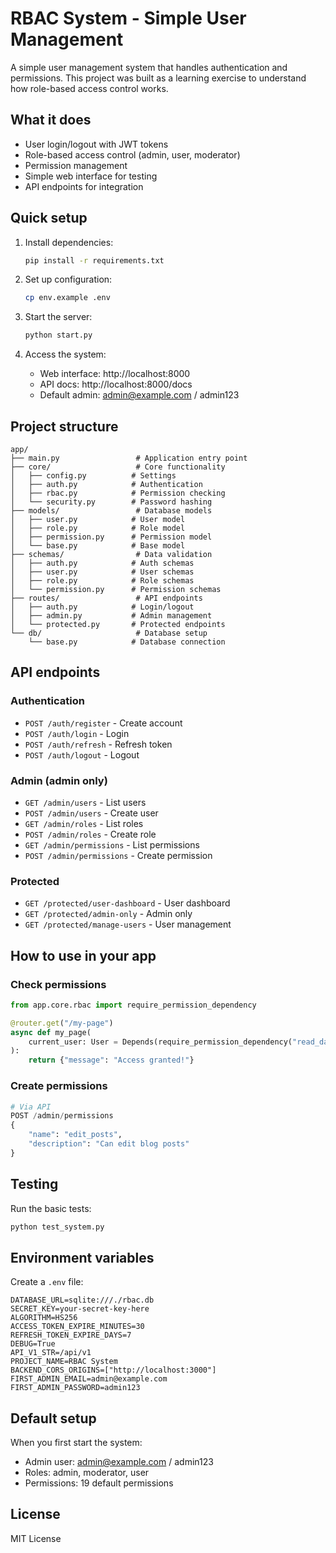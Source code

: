 # RBAC System - Simple User Management

A simple user management system that handles authentication and permissions. This project was built as a learning exercise to understand how role-based access control works.

## What it does

- User login/logout with JWT tokens
- Role-based access control (admin, user, moderator)
- Permission management
- Simple web interface for testing
- API endpoints for integration

## Quick setup

1. Install dependencies:
   ```bash
   pip install -r requirements.txt
   ```

2. Set up configuration:
   ```bash
   cp env.example .env
   ```

3. Start the server:
   ```bash
   python start.py
   ```

4. Access the system:
   - Web interface: http://localhost:8000
   - API docs: http://localhost:8000/docs
   - Default admin: admin@example.com / admin123

## Project structure

```
app/
├── main.py                 # Application entry point
├── core/                   # Core functionality
│   ├── config.py          # Settings
│   ├── auth.py            # Authentication
│   ├── rbac.py            # Permission checking
│   └── security.py        # Password hashing
├── models/                 # Database models
│   ├── user.py            # User model
│   ├── role.py            # Role model
│   ├── permission.py      # Permission model
│   └── base.py            # Base model
├── schemas/                # Data validation
│   ├── auth.py            # Auth schemas
│   ├── user.py            # User schemas
│   ├── role.py            # Role schemas
│   └── permission.py      # Permission schemas
├── routes/                 # API endpoints
│   ├── auth.py            # Login/logout
│   ├── admin.py           # Admin management
│   └── protected.py       # Protected endpoints
└── db/                     # Database setup
    └── base.py            # Database connection
```

## API endpoints

### Authentication
- `POST /auth/register` - Create account
- `POST /auth/login` - Login
- `POST /auth/refresh` - Refresh token
- `POST /auth/logout` - Logout

### Admin (admin only)
- `GET /admin/users` - List users
- `POST /admin/users` - Create user
- `GET /admin/roles` - List roles
- `POST /admin/roles` - Create role
- `GET /admin/permissions` - List permissions
- `POST /admin/permissions` - Create permission

### Protected
- `GET /protected/user-dashboard` - User dashboard
- `GET /protected/admin-only` - Admin only
- `GET /protected/manage-users` - User management

## How to use in your app

### Check permissions
```python
from app.core.rbac import require_permission_dependency

@router.get("/my-page")
async def my_page(
    current_user: User = Depends(require_permission_dependency("read_data"))
):
    return {"message": "Access granted!"}
```

### Create permissions
```python
# Via API
POST /admin/permissions
{
    "name": "edit_posts",
    "description": "Can edit blog posts"
}
```

## Testing

Run the basic tests:
```bash
python test_system.py
```

## Environment variables

Create a `.env` file:
```env
DATABASE_URL=sqlite:///./rbac.db
SECRET_KEY=your-secret-key-here
ALGORITHM=HS256
ACCESS_TOKEN_EXPIRE_MINUTES=30
REFRESH_TOKEN_EXPIRE_DAYS=7
DEBUG=True
API_V1_STR=/api/v1
PROJECT_NAME=RBAC System
BACKEND_CORS_ORIGINS=["http://localhost:3000"]
FIRST_ADMIN_EMAIL=admin@example.com
FIRST_ADMIN_PASSWORD=admin123
```

## Default setup

When you first start the system:
- Admin user: admin@example.com / admin123
- Roles: admin, moderator, user
- Permissions: 19 default permissions

## License

MIT License 